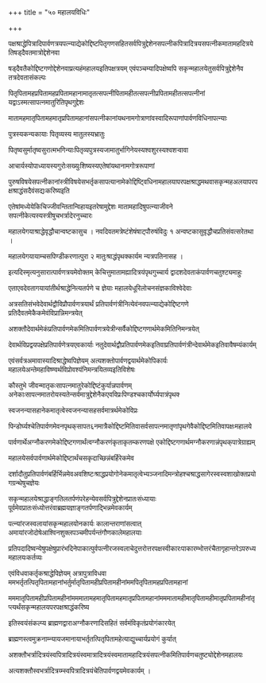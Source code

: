 +++
title = "५० महालयविधिः"

+++

पक्षश्राद्धेपित्रादिपार्वणत्रयपत्न्याद्येकोद्दिष्टपितृगणसहितसर्वपित्रुद्देशेनसपत्नीकपित्रादित्रयसपत्नीकमातामहदित्रयेतिषड्‌दैवतमात्रोद्देशेनवा

षड्‌दैवतैकोद्दिष्टगणोद्देशेनवाप्रत्यहंमहालयइतिपक्षत्रयम् एवंपञ्चम्यादिपक्षेष्वपि सकृन्महालयेतुसर्वपित्रुद्देशेनैव तत्रदेवतासंकल्पः

पितृपितामहप्रपितामहप्रपितामहानामातृतत्सपत्नीपितामहीतत्सपत्नीप्रपितामहीतत्सपत्नीनां यद्वाऽस्मत्सापत्नमातुरितिपृथगुद्देशः

मातामहमातृपितामहमातृप्रपितामहानांसपत्नीकानांयथनामगोत्राणांवस्वादिरूपाणांपार्वणविधिनापत्न्याः

पुत्रस्यकन्यकायाः पितृव्यस्य मातुलस्यभ्रातुः

पितृष्वसुर्मातृष्वसुरात्मभगिन्याःपितृव्यपुत्रस्यजामातुर्भागिनेयस्यश्वशुरस्यश्वशर्‍वावा

आचार्यस्योपाध्यायस्यगुरोःसख्युःशिष्यस्यएतेषांयथानामगोत्ररूपाणां

पुरुषविषयेसपत्नीकानांस्त्रीविषयेसभर्तृकसापत्यानामेकोद्दिष्ट्विधिनामहालयापरपक्षश्राद्धमथवासकृन्महअलयापरपक्षश्राद्धंसदैवंसद्यःकरिष्यइति

एतेषांमध्येयेकिचिज्जीवन्तितान्विहायइतरेषामुद्देशः मातामहादिषुपत्न्याजीवने सपत्नीकेत्यस्यस्त्रीषुचभर्त्रादेरनुच्चारः

महालयेगयाश्राद्धेवृद्धौचान्वष्टकासुच । नवदिवतमत्रेष्टंशेषंषाट्‌पौरुषंविदुः १ अन्वष्टकासुवृद्धौचप्रतिसंवत्सरेतथा ।

महालयेगयायाम्चसपिण्डीकरणात्पुरा २ मातुःश्राद्धंपृथक्कार्यम न्यत्रपतिनासह ।

इत्यदिस्मृत्यनुसारात्पार्वणत्रयमेवोक्तम् केचित्तुमातामह्यादित्रयंपृथगुच्चार्य द्वादशदेवताकंपार्वणचतुश्ट्यमाहुः

एताएवदेवतागयायांतीर्थश्राद्धेनित्यतर्पणे च ज्ञेयाः महालयेधूरिलोचनसंज्ञकाविश्वेदेवाः

अत्रसतिसंभवेदेवार्थद्वौविप्रौपार्वणत्रयार्थं प्रतिपार्वणंत्रीनित्येवंनवपत्न्याद्येकोद्दिष्टगणे प्रतिदैवतमेकैकमेवंविप्रान्निमन्त्रयेत्

अशक्तौदेवार्थमेकंप्रतिपार्वणमेकमितिपार्वणत्रयेत्रीन्सर्वैकोद्दिष्टगणार्थमेकमितिनिमन्त्रयेत्

देवार्थविप्रद्वयपक्षेप्रतिपार्वणेत्रयएवकार्याः नतुदेवार्थद्वौप्रतिपार्वणमेकइतिवाप्रतिपार्वणंत्रीन्देवार्थमेकइतिवावैषम्यंकार्यम्

एवंसर्वत्रअमावास्यादिश्राद्धेष्वपिज्ञेयम् अत्यशक्तोपार्वणद्वयार्थमेकोपिकार्यः महालयेअन्तेमहाविष्ण्वर्थविप्रोवश्यंनिमन्त्रयितव्यइतिविशेषः

कौस्तुभे जीवन्मातृकःसापत्नमातुरेकोद्दिष्टंकुर्यान्नपार्वणम् अनेकाःसापत्नमातरोयस्यतेन्सर्वमात्रुद्देशेनैकएवविप्रःपिण्डश्चकार्योर्घ्यपात्रंपृथक्‍

स्वजनन्यासहानेकमातृत्वेस्वजनन्यासहसर्वमात्रर्थमेकोविप्रः

पिन्डोर्घ्यश्चेतिपार्वणमेवनपृथक्‌सापत६नमात्रैकोद्दिष्टमितिवासर्वसापत्नमातृणांपृथगेवैकोद्दिष्टमितिवापक्षःमहालये

पार्वणार्थेअग्नौकरणमेकोद्दिष्टगणार्थंत्वग्नौकरणंकृताकृतम्करणपक्षे एकोद्दिष्टगणार्थमग्नौकरणान्नंपृथक्‌पात्रेग्राह्यम्

महालयेसर्वपार्वणार्थमेकोद्दिष्टार्थंचसकृदाच्छिन्नंबर्हिरेकमेव

दर्शादौतुप्रतिपार्वणंबर्हिर्भिन्नमेवअवशिष्टःश्राद्धप्रयोगोनेकमातृत्वेभ्यञ्जनादिमन्त्रोहश्चश्राद्धसागेरस्वस्वशाखोक्तप्रयोगग्रन्थेषुचज्ञेयः

सकृन्महालयेश्राद्धाङ्गतिलतर्पणंपरेहन्येवसर्वपित्रुद्देशेनप्रातःसंध्यायाः पूर्वमेवप्रातःसंध्योत्तरंवाब्रह्मयज्ञाङ्गतर्पणाद्भिन्नमेवकार्यम्

पत्न्यांरजस्वलायांसकृन्महालयोनकार्यः कालान्तराणांसत्वात् अमायांरजोदोषेआश्विनशुक्लपञ्चमीपर्यन्तंगौणकालेमहालयाः

प्रतिपदादिष्वन्येषुपक्षेषुप्रारंभदिनेपाकात्पुर्वपत्नीरजस्वलाचेदुत्तरोत्तरपक्षस्वीकारःपाकारम्भोत्तरंचैतागृहान्तरेऽपरुध्यमहालयःकर्तव्यः

एवंविधवाकर्तृकश्राद्धेपिज्ञेयम् अत्रापुत्राविधवा ममभर्तृतत्पितृपितामहानांभर्तुर्मातृपितामहीप्रपितामहीनांममपितृपितामहप्रपितामहानां

मममातृपितामहीप्रपितामहीनांमममातामहमातृपितामहमातृप्रपितामहानांमममातामहीमातृपितामहीमातृप्रपितामहीनांतृप्त्यर्थंसकृन्महालयपरपक्षश्राद्धंकरिष्य

इतिस्वयंसंकल्प्य ब्राह्मणद्वाराअग्नौकरणादिसहितं सर्वमंविकृतंप्रयोगंकारयेत्

ब्राह्मणस्त्वमुक्रनाम्न्यायजमानायाभर्तृतत्पितृपितामहेत्याद्युच्चार्यप्रयोगं कुर्यात्

अशक्तौभर्त्रादित्रयंस्वपित्रादित्रयंस्वमात्रादित्रयंस्वमातामहादित्रयंसपत्नीकमितिपार्वणचतुष्ट्योद्देशेनमहालयः

अत्यशक्तौस्वभर्त्रादित्रय्म्स्वपित्रादित्रयंचेतिपार्वणद्वयमेवकार्यम् ।
